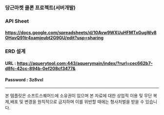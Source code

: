 ### 당근마켓 클론 프로젝트(서버개발)

### API Sheet
#### https://docs.google.com/spreadsheets/d/10Avw9WXUuHFMTxGugWv8OHavQ91tr4xamjeubt2G9GU/edit?usp=sharing


### ERD 설계 
#### URL : https://aquerytool.com:443/aquerymain/index/?rurl=cec662b7-d8fc-42cc-894b-0ef208cf3477&
#### Password : 3z8vxl

------------------------------

본 템플릿은 소프트스퀘어드에 소유권이 있으며 본 자료에 대한 상업적 이용 및 무단 복제,배포 및 변경을 원칙적으로 금지하며 이를 위반할 때에는 형사처벌을 받을 수 있습니다.
